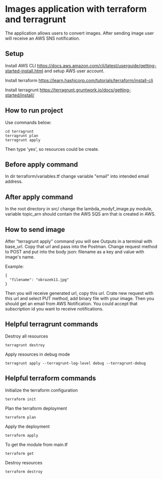 # Images application with terraform and terragrunt

The application allows users to convert images. After sending image user will receive an AWS SNS notification.

## Setup
Install AWS CLI
https://docs.aws.amazon.com/cli/latest/userguide/getting-started-install.html
and setup AWS user account.

Install terraform
https://learn.hashicorp.com/tutorials/terraform/install-cli

Install terragrunt
https://terragrunt.gruntwork.io/docs/getting-started/install/

## How to run project

Use commands below:

```
cd terragrunt
terragrunt plan
terragrunt apply
```

Then type 'yes', so resources could be create.

## Before apply command

In dir terraform/variables.tf change variable "email" into intended email address.

## After apply command

In the root directory in src/ change the lambda_modyf_image.py module,
variable topic_arn should contain the AWS SQS arn that is created in AWS.

## How to send image

After "terragrunt apply" command you will see Outputs in a terminal with base_url.
Copy that url and pass into the Postman.
Change request method to POST and put into the body json: filename as a key and value with image's name.

Example:
```
{
  "filename": "obrazek11.jpg"
}
```

Then you will receive generated url, copy this url.
Crate new request with this url and select PUT method, add binary file with your image.
Then you should get an email from AWS Notification.
You could accept that subscription id you want to receive notifications.

## Helpful terragrunt commands
Destroy all resources
```
terragrunt destroy
```

Apply resources in debug mode
```
terragrunt apply --terragrunt-log-level debug --terragrunt-debug
```


## Helpful terraform commands

Initialize the terraform configuration
```
terraform init
```

Plan the terraform deployment
```
terraform plan
```

Apply the deployment
```
terraform apply
```

To get the module from main.tf
```
terraform get
```

Destroy resources
```
terraform destroy
```